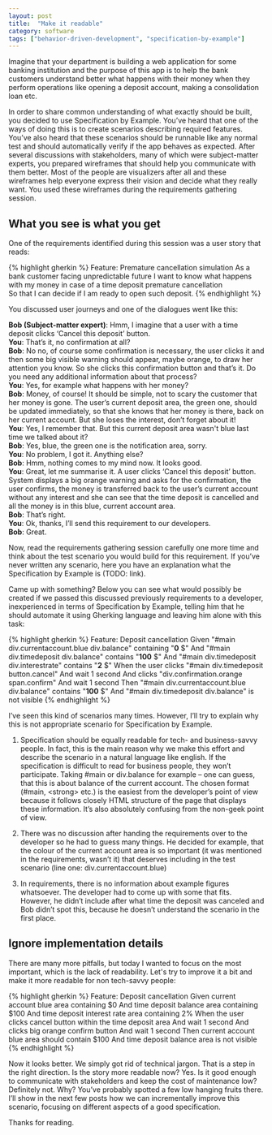 ```yaml
---
layout: post
title:  "Make it readable"
category: software
tags: ["behavior-driven-development", "specification-by-example"]
---
```


Imagine that your department is building a web application for some banking institution and the purpose of this app is to help the bank customers understand better what happens with their money when they perform operations like opening a deposit account, making a consolidation loan etc.

In order to share common understanding of what exactly should be built, you decided to use Specification by Example. You’ve heard that one of the ways of doing this is to create scenarios describing required features. You’ve also heard that these scenarios should be runnable like any normal test and should automatically verify if the app behaves as expected. After several discussions with stakeholders, many of which were subject-matter experts, you prepared wireframes that should help you communicate with them better. Most of the people are visualizers after all and these wireframes help everyone express their vision and decide what they really want. You used these wireframes during the requirements gathering session.
<span class="readmore"/>

## What you see is what you get

One of the requirements identified during this session was a user story that reads:

{% highlight gherkin %}
Feature: Premature cancellation simulation
    As a bank customer facing unpredictable future
    I want to know what happens with my money in case of a time deposit premature cancellation    
    So that I can decide if I am ready to open such deposit.
{% endhighlight %}


You discussed user journeys and one of the dialogues went like this:

<div class="dialogue">
<strong>Bob (Subject-matter expert)</strong>: Hmm, I imagine that a user with a time deposit clicks ‘Cancel this deposit’ button.<br/>
<strong>You</strong>: That’s it, no confirmation at all?<br/>
<strong>Bob</strong>: No no, of course some confirmation is necessary, the user clicks it and then some big visible warning should appear, maybe orange, to draw her attention you know. So she clicks this confirmation button and that’s it. Do you need any additional information about that process?<br/>
<strong>You</strong>: Yes, for example what happens with her money?<br/>
<strong>Bob</strong>: Money, of course! It should be simple, not to scary the customer that her money is gone. The user’s current deposit area, the green one, should be updated immediately, so that she knows that her money is there, back on her current account. But she loses the interest, don’t forget about it!<br/>
<strong>You</strong>: Yes, I remember that. But this current deposit area wasn't blue last time we talked about it?<br/>
<strong>Bob</strong>: Yes, blue, the green one is the notification area, sorry.<br/>
<strong>You</strong>: No problem, I got it. Anything else?<br/>
<strong>Bob</strong>: Hmm, nothing comes to my mind now. It looks good.<br/>
<strong>You</strong>: Great, let me summarise it. A user clicks ‘Cancel this deposit’ button. System displays a big orange warning and asks for the confirmation, the user confirms, the money is transferred back to the user’s current account without any interest and she can see that the time deposit is cancelled and all the money is in this blue, current account area.<br/>
<strong>Bob</strong>: That’s right.<br/>
<strong>You</strong>: Ok, thanks, I’ll send this requirement to our developers.<br/>
<strong>Bob</strong>: Great.

</div>


Now, read the requirements gathering session carefully one more time and think about the test scenario you would build for this requirement. If you’ve never written any scenario, here you have an explanation what the Specification by Example is (TODO: link).

Came up with something? Below you can see what would possibly be created if we passed this discussed previously requirements to a developer, inexperienced in terms of Specification by Example, telling him that he should automate it using Gherking language and leaving him alone with this task:

{% highlight gherkin %}
Feature: Deposit cancellation
Given "#main div.currentaccount.blue div.balance" containing "<strong>0</strong> $"
  And "#main div.timedeposit div.balance" contains "<strong>100</strong> $"
  And "#main div.timedeposit div.interestrate" contains "<strong>2</strong> $"
When  the user clicks "#main div.timedeposit button.cancel"
  And wait 1 second
  And clicks "div.confirmation.orange span.confirm"
  And wait 1 second
Then  "#main div.currentaccount.blue div.balance" contains "<strong>100</strong> $"
  And "#main div.timedeposit div.balance" is not visible
{% endhighlight %}

I’ve seen this kind of scenarios many times. However, I’ll try to explain why this is not appropriate scenario for Specification by Example.

1. Specification should be equally readable for tech- and business-savvy people. In fact, this is the main reason why we make this effort and describe the scenario in a natural language like english. If the specification is difficult to read for business people, they won’t participate. Taking #main or div.balance for example &#8211; one can guess, that this is about balance of the current account. The chosen format (#main, &lt;strong&gt; etc.) is the easiest from the developer’s point of view because it follows closely HTML structure of the page that displays these information. It’s also absolutely confusing from the non-geek point of view.

2. There was no discussion after handing the requirements over to the developer so he had to guess many things. He decided for example, that the colour of the current account area is so important (it was mentioned in the requirements, wasn’t it) that deserves including in the test scenario (line one: div.currentaccount.blue)

3. In requirements, there is no information about example figures whatsoever. The developer had to come up with some that fits. However, he didn’t include after what time the deposit was canceled and Bob didn’t spot this, because he doesn’t understand the scenario in the first place.

## Ignore implementation details

There are many more pitfalls, but today I wanted to focus on the most important, which is the lack of readability.
Let's try to improve it a bit and make it more readable for non tech-savvy people:

{% highlight gherkin %}
Feature: Deposit cancellation
Given current account blue area containing $0
  And time deposit balance area containing $100
  And time deposit interest rate area containing 2%
When  the user clicks cancel button within the time deposit area
  And wait 1 second
  And clicks big orange confirm button
  And wait 1 second
Then  current account blue area should contain $100
  And time deposit balance area is not visible
{% endhighlight %}

Now it looks better. We simply got rid of technical jargon. That is a step in the right direction. Is the story more readable now? Yes. Is it good enough to communicate with stakeholders and keep the cost of maintenance low? Definitely not. Why? You’ve probably spotted a few low hanging fruits there. I’ll show in the next few posts how we can incrementally improve this scenario, focusing on different aspects of a good specification.

Thanks for reading.

